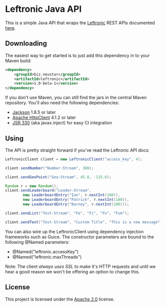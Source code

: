 Leftronic Java API
==================

This is a simple Java API that wraps the [Leftronic](http://leftronic.com/) REST APIs documented [here](https://beta.leftronic.com/api/).

Downloading
-----------

The easiest way to get started is to just add this dependency in to your Maven build:

```xml
<dependency>
    <groupId>biz.neustar</groupId>
    <artifactId>leftronic</artifactId>
    <version>1.0-beta-1</version>
</dependency>
```

If you don't use Maven, you can still find the jars in the central Maven repository. You'll also need the following dependencies:

 - [Jackson](http://jackson.codehaus.org/) 1.8.5 or later
 - [Apache HttpClient](http://hc.apache.org/httpcomponents-client-ga/) 4.1.2 or later
 - [JSR 330](http://code.google.com/p/atinject/) (aka javax.inject) for easy CI integration

Using
-----

The API is pretty straight forward if you've read the Leftronic API docs:

```java
LeftronicClient client = new LeftronicClient("access_key", 4);

client.sendNumber("Number-Stream", 300);

client.sendGeoPoint("Geo-Stream", 45.8, -115.6);

Random r = new Random();
client.sendLeaderboard("Leader-Stream",
        new LeaderboardEntry("Ian", r.nextInt(100)),
        new LeaderboardEntry("Patrick", r.nextInt(100)),
        new LeaderboardEntry("Barney", r.nextInt(100)));

client.sendList("Test-Stream", "Fe", "Fi", "Fo", "Fum");

client.sendText("Test-Stream", "Custom Title", "This is a new message");
```

You can also wire up the LeftronicClient using dependency injection frameworks such as Guice. The constructor parameters are bound to the following @Named parameters:

 - @Named("leftronic.accessKey")
 - @Named("leftronic.maxThreads")

Note: The client *always uses SSL* to make it's HTTP requests and until we hear a good reason we won't be offering an option to change this.

License
-------

This project is licensed under the [Apache 2.0](http://www.apache.org/licenses/LICENSE-2.0.html) license.
